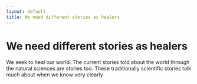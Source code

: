 ```yaml
---
layout: default
title: We need different stories as healers
---
```

# We need different stories as healers

We seek to heal our world. The current stories told about the world through the natural sciences are stories too. These traditionally scientific stories talk much about when we know very clearly 